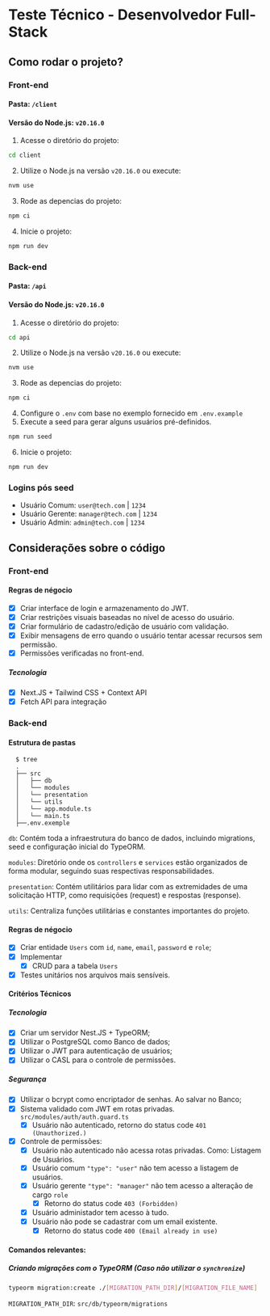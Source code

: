 # Teste Técnico - Desenvolvedor Full-Stack

## Como rodar o projeto?

### Front-end

#### Pasta: `/client`

#### Versão do Node.js: `v20.16.0`

1. Acesse o diretório do projeto:

```bash
cd client
```

2. Utilize o Node.js na versão `v20.16.0` ou execute:

```bash
nvm use
```

3. Rode as depencias do projeto:

```bash
npm ci
```

4. Inicie o projeto:

```bash
npm run dev
```

### Back-end

#### Pasta: `/api`

#### Versão do Node.js: `v20.16.0`

1. Acesse o diretório do projeto:

```bash
cd api
```

2. Utilize o Node.js na versão `v20.16.0` ou execute:

```bash
nvm use
```

3. Rode as depencias do projeto:

```bash
npm ci
```

4. Configure o `.env` com base no exemplo fornecido em `.env.example`
5. Execute a seed para gerar alguns usuários pré-definidos.

```bash
npm run seed
```

6. Inicie o projeto:

```bash
npm run dev
```

### Logins pós seed

- Usuário Comum: `user@tech.com` | `1234`
- Usuário Gerente: `manager@tech.com` | `1234`
- Usuário Admin: `admin@tech.com` | `1234`

## Considerações sobre o código

### Front-end

#### Regras de négocio

- [x] Criar interface de login e armazenamento do JWT.
- [x] Criar restrições visuais baseadas no nível de acesso do usuário.
- [x] Criar formulário de cadastro/edição de usuário com validação.
- [x] Exibir mensagens de erro quando o usuário tentar acessar recursos sem
      permissão.
- [x] Permissões verificadas no front-end.

##### Tecnologia

- [x] Next.JS + Tailwind CSS + Context API
- [x] Fetch API para integração

### Back-end

#### Estrutura de pastas

```shell
  $ tree
  .
  ├── src
  │   ├── db
  │   └── modules
  │   └── presentation
  │   └── utils
  │   └── app.module.ts
  │   └── main.ts
  ├──.env.exemple
```

`db`: Contém toda a infraestrutura do banco de dados, incluindo migrations, seed e configuração inicial do TypeORM.

`modules`: Diretório onde os `controllers` e `services` estão organizados de forma modular, seguindo suas respectivas responsabilidades.

`presentation`: Contém utilitários para lidar com as extremidades de uma solicitação HTTP, como requisições (request) e respostas (response).

`utils`: Centraliza funções utilitárias e constantes importantes do projeto.

#### Regras de négocio

- [x] Criar entidade `Users` com `id`, `name`, `email`, `password` e `role`;
- [x] Implementar
  - [x] CRUD para a tabela `Users`
- [x] Testes unitários nos arquivos mais sensíveis.

#### Critérios Técnicos

##### Tecnologia

- [x] Criar um servidor Nest.JS + TypeORM;
- [x] Utilizar o PostgreSQL como Banco de dados;
- [x] Utilizar o JWT para autenticação de usuários;
- [x] Utilizar o CASL para o controle de permissões.

##### Segurança

- [x] Utilizar o bcrypt como encriptador de senhas. Ao salvar no Banco;
- [x] Sistema validado com JWT em rotas privadas. `src/modules/auth/auth.guard.ts`
  - [x] Usuário não autenticado, retorno do status code `401 (Unauthorized.)`
- [x] Controle de permissões:
  - [x] Usuário não autenticado não acessa rotas privadas. Como: Listagem de Usuários.
  - [x] Usuário comum `"type": "user"` não tem acesso a listagem de usuários.
  - [x] Usuário gerente `"type": "manager"` não tem acesso a alteração de cargo `role`
    - [x] Retorno do status code `403 (Forbidden)`
  - [x] Usuário administador tem acesso à tudo.
  - [x] Usuário não pode se cadastrar com um email existente.
    - [x] Retorno do status code `400 (Email already in use)`

#### Comandos relevantes:

##### Criando migrações com o TypeORM (Caso não utilizar o `synchronize`)

```bash
typeorm migration:create ./[MIGRATION_PATH_DIR]/[MIGRATION_FILE_NAME]
```

`MIGRATION_PATH_DIR`: `src/db/typeorm/migrations`
